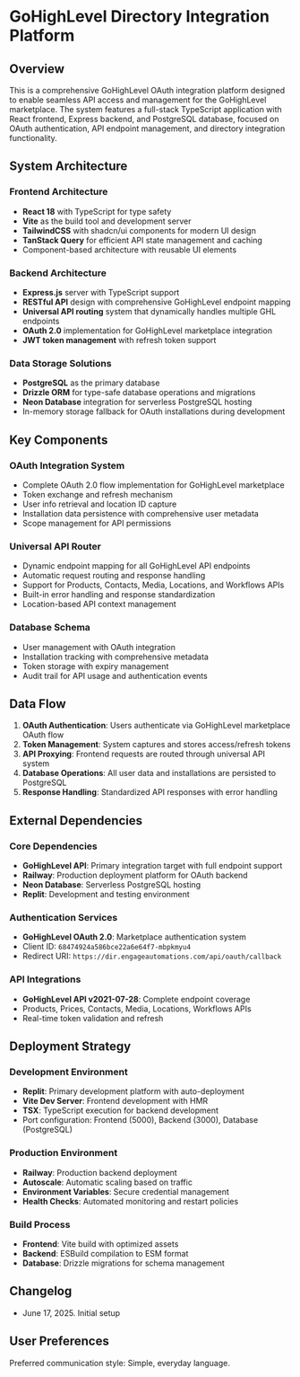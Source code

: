 # GoHighLevel Directory Integration Platform

## Overview

This is a comprehensive GoHighLevel OAuth integration platform designed to enable seamless API access and management for the GoHighLevel marketplace. The system features a full-stack TypeScript application with React frontend, Express backend, and PostgreSQL database, focused on OAuth authentication, API endpoint management, and directory integration functionality.

## System Architecture

### Frontend Architecture
- **React 18** with TypeScript for type safety
- **Vite** as the build tool and development server
- **TailwindCSS** with shadcn/ui components for modern UI design
- **TanStack Query** for efficient API state management and caching
- Component-based architecture with reusable UI elements

### Backend Architecture
- **Express.js** server with TypeScript support
- **RESTful API** design with comprehensive GoHighLevel endpoint mapping
- **Universal API routing** system that dynamically handles multiple GHL endpoints
- **OAuth 2.0** implementation for GoHighLevel marketplace integration
- **JWT token management** with refresh token support

### Data Storage Solutions
- **PostgreSQL** as the primary database
- **Drizzle ORM** for type-safe database operations and migrations
- **Neon Database** integration for serverless PostgreSQL hosting
- In-memory storage fallback for OAuth installations during development

## Key Components

### OAuth Integration System
- Complete OAuth 2.0 flow implementation for GoHighLevel marketplace
- Token exchange and refresh mechanism
- User info retrieval and location ID capture
- Installation data persistence with comprehensive user metadata
- Scope management for API permissions

### Universal API Router
- Dynamic endpoint mapping for all GoHighLevel API endpoints
- Automatic request routing and response handling
- Support for Products, Contacts, Media, Locations, and Workflows APIs
- Built-in error handling and response standardization
- Location-based API context management

### Database Schema
- User management with OAuth integration
- Installation tracking with comprehensive metadata
- Token storage with expiry management
- Audit trail for API usage and authentication events

## Data Flow

1. **OAuth Authentication**: Users authenticate via GoHighLevel marketplace OAuth flow
2. **Token Management**: System captures and stores access/refresh tokens
3. **API Proxying**: Frontend requests are routed through universal API system
4. **Database Operations**: All user data and installations are persisted to PostgreSQL
5. **Response Handling**: Standardized API responses with error handling

## External Dependencies

### Core Dependencies
- **GoHighLevel API**: Primary integration target with full endpoint support
- **Railway**: Production deployment platform for OAuth backend
- **Neon Database**: Serverless PostgreSQL hosting
- **Replit**: Development and testing environment

### Authentication Services
- **GoHighLevel OAuth 2.0**: Marketplace authentication system
- Client ID: `68474924a586bce22a6e64f7-mbpkmyu4`
- Redirect URI: `https://dir.engageautomations.com/api/oauth/callback`

### API Integrations
- **GoHighLevel API v2021-07-28**: Complete endpoint coverage
- Products, Prices, Contacts, Media, Locations, Workflows APIs
- Real-time token validation and refresh

## Deployment Strategy

### Development Environment
- **Replit**: Primary development platform with auto-deployment
- **Vite Dev Server**: Frontend development with HMR
- **TSX**: TypeScript execution for backend development
- Port configuration: Frontend (5000), Backend (3000), Database (PostgreSQL)

### Production Environment
- **Railway**: Production backend deployment
- **Autoscale**: Automatic scaling based on traffic
- **Environment Variables**: Secure credential management
- **Health Checks**: Automated monitoring and restart policies

### Build Process
- **Frontend**: Vite build with optimized assets
- **Backend**: ESBuild compilation to ESM format
- **Database**: Drizzle migrations for schema management

## Changelog

- June 17, 2025. Initial setup

## User Preferences

Preferred communication style: Simple, everyday language.